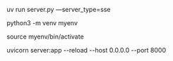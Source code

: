uv run server.py —server_type=sse


python3 -m venv myenv

source myenv/bin/activate


uvicorn server:app --reload --host 0.0.0.0 --port 8000
